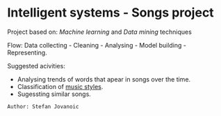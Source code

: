 Intelligent systems - Songs project
===================================

Project based on: *Machine learning* and *Data mining* techniques

Flow: Data collecting - Cleaning - Analysing - Model building - Representing.

Suggested acivities:
* Analysing trends of words that apear in songs over the time.
* Classification of [music styles](http://en.wikipedia.org/wiki/List_of_music_styles).
* Sugessting similar songs.

`Author: Stefan Jovanoic`

